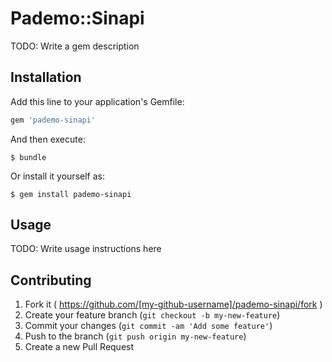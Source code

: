 # Pademo::Sinapi

TODO: Write a gem description

## Installation

Add this line to your application's Gemfile:

```ruby
gem 'pademo-sinapi'
```

And then execute:

    $ bundle

Or install it yourself as:

    $ gem install pademo-sinapi

## Usage

TODO: Write usage instructions here

## Contributing

1. Fork it ( https://github.com/[my-github-username]/pademo-sinapi/fork )
2. Create your feature branch (`git checkout -b my-new-feature`)
3. Commit your changes (`git commit -am 'Add some feature'`)
4. Push to the branch (`git push origin my-new-feature`)
5. Create a new Pull Request
